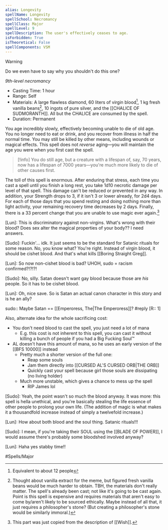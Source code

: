 ```yaml
---
alias: Longevity
spellName: Longevity
spellSchool: Necromancy
spellClass: Major
spellLevel: 9
spellDescription: The user's effectively ceases to age.
isForbidden: True 
isTheoretical: False
spellComponents: VSM
---
```

>[!warning]
>Do we even have to say why you shouldn't do this one? 

*9th-level necromancy*

- Casting Time: 1 hour
- Range: Self
- Materials: A large flawless diamond, 60 liters of virgin blood[^1], 1 kg fresh vanilla beans[^2], 10 ingots of pure silver, and the [[CHALICE OF SUDMORANTH]]. All but the CHALICE are consumed by the spell.
- Duration: Permanent

You age incredibly slowly, effectively becoming unable to die of old age. You no longer need to eat or drink, and you recover from illness in half the normal time. You may still be killed by other means, including wounds or magical effects. This spell does not *reverse* aging—you will maintain the age you were when you first cast the spell.

>[!info]
>You do still age, but a creature with a lifespan of, say, 70 years, now has a lifespan of 7000 years—you're much more likely to die of other causes first.

The toll of this spell is enormous. After enduring that stress, each time you cast a spell until you finish a long rest, you take 1d10 necrotic damage per level of that spell. This damage can't be reduced or prevented in any way. In addition, your Strength drops to 3, if it isn't 3 or lower already, for 2d4 days. For each of those days that you spend resting and doing nothing more than light activity, your remaining recovery time decreases by 2 days. Finally, there is a 33 percent change that you are unable to use magic ever again.[^3]

[^1]: Equivalent to about 12 people
[^2]: Thought about vanilla extract for the meme, but figured fresh vanilla beans would be much harder to obtain. TBH, the materials don't really matter. The spell's already been cast; not like it's going to be cast again. Point is this spell is expensive and requires materials that aren't easy to come by/aren't likely to be sourced ethically. Maybe instead of all that, it just requires a philosopher's stone? (But creating a philosopher's stone would be similarly immoral.)
[^3]: This part was just copied from the description of [[Wish]].


[Lun]: This is discriminatory against non-virgins. What's wrong with their blood? Does sex alter the magical properties of your body?? I need answers. 

[Sudo]: Fuckin'... idk. It just seems to be the standard for Satanic rituals for some reason. No, you know what? You're right. Instead of virgin blood, it should be cishet blood. And that's what kills [[Boring Straight Greg]].

[Lun]: So now non-cishet blood is bad? UHOH, sudo = racism confirmed?!?!?!

[Sudo]: No, silly. Satan doesn't want gay blood because those are *his* people. So it has to be cishet blood.


[Lun]: Oh, nice save. So is Satan an actual canon character in this story and is he an ally?

sudo:: Maybe Satan == [[Emperoress, The|The Emperoress]]?
#reply [R:: 1]

Also, alternate idea for the whole sacrificing cost:
- You don't need blood to cast the spell, you just need a lot of mana
	- E.g. this cost is not inherent to this spell, you can cast it without killing a bunch of people if you had a Big Fucking Soul™
- AL doesn't have this amount of mana, so he uses an early version of the [[BFS 10000]] instead
	- Pretty much a shorter version of the full one:
		- Reap some souls
		- Jam them directly into [[CURSED AL'S CURSED ORB|THE ORB]]
		- Quickly cast your spell because girl those souls are dissipating (no living holder)
	- Much more unstable, which gives a chance to mess up the spell
		- RIP James lol


[Sudo]: Yeah, the point wasn't so much the blood anyway. It was more: this spell is hella unethical, and you're basically stealing the life essence of other people to prolong your own life. (The addition of magic is what makes it a thousandfold increase instead of simply a twelvefold increase.)

[Lun]: How about both blood and the soul thing. Satanic rituals!!!

[Sudo]: I mean, if you're taking their SOUL using the [[BLADE OF POWER]], I would assume there's probably some bloodshed involved anyway?

[Lun]: Haha yes stabby time!!

#Spells/Major 
